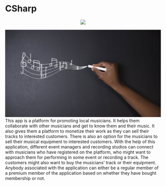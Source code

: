 # CSharp

<p align="center">
  <img src="https://user-images.githubusercontent.com/55681207/107288318-45db5d00-6a89-11eb-84d4-50cdf39e2265.png">
</p>

![](Csharp.jpg)
This app is a platform for promoting local musicians. It helps them collaborate with other musicians and get to know them and their music. It also gives them a platform to monetize their work as they can sell their tracks to interested customers. There is also an option for the musicians to sell their musical equipment to interested customers. With the help of this application, different event managers and recording studios can connect with musicians who have registered on the platform, who might want to approach them for performing in some event or recording a track. The customers might also want to buy the musicians’ track or their equipment. Anybody associated with the application can either be a regular member of a premium member of the application based on whether they have bought membership or not. 
